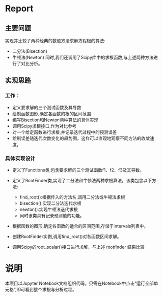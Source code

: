 # Report
## 主要问题
实现并比较了两种经典的数值方法求解方程根的算法:
- 二分法(Bisection)
- 牛顿法(Newton)
同时,我们还调用了Scipy库中的求根函数,与上述两种方法进行了对比分析。

## 实现思路
### 工作：

- 定义要求解的三个测试函数及其导数
- 绘制函数图形,确定各函数的根的区间范围
- 编写Bisection和Newton两种算法的具体实现
- 调用Scipy求根接口,作为对比参考
- 对一个给定函数进行求根,并记录迭代过程中的预测误差
- 绘制误差随迭代次数变化的趋势图，这样可以直观地观察不同方法的收敛速度。

### 具体实现设计

- 定义了Functions类,包含要求解的三个测试函数f1、f2、f3及其导数。
- 定义了RootFinder类,实现了二分法和牛顿法两种求根算法。该类包含以下方法:
  - find_root():根据传入的方法名,调用二分法或牛顿法求根
  - bisection():实现二分法迭代求根
  - newton():实现牛顿法迭代求根
  - 同时该类具有记录预测值的功能。

- 根据函数的图形,确定各函数的适合的区间范围,存储于intervals列表中。

- 创建RootFinder实例,调用find_root()对各函数区间求解。

- 调用Scipy的root_scalar()接口进行求解，与上述 rootfinder 结果比较

# 说明
本项目以Jupyter Notebook文档组织代码。只需在Notebook中点击“运行全部单元格”,即可看到整个求根与分析过程。
